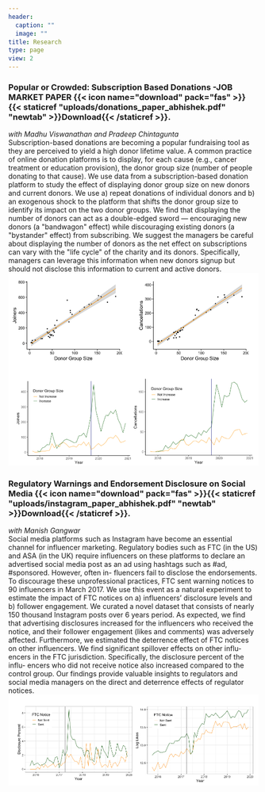 ```yaml
---
header:
  caption: ""
  image: ""
title: Research
type: page
view: 2
---
```


 
### Popular or Crowded: Subscription Based Donations -JOB MARKET PAPER {{< icon name="download" pack="fas" >}}{{< staticref "uploads/donations_paper_abhishek.pdf" "newtab" >}}Download{{< /staticref >}}.
_with Madhu Viswanathan and Pradeep Chintagunta_\
Subscription-based donations are becoming a popular fundraising tool as they are perceived to yield a
high donor lifetime value. A common practice of online donation platforms is to display, for each cause
(e.g., cancer treatment or education provision), the donor group size (number of people donating to
that cause). We use data from a subscription-based donation platform to study the effect of displaying
donor group size on new donors and current donors. We use a) repeat donations of individual donors
and b) an exogenous shock to the platform that shifts the donor group size to identify its impact on
the two donor groups. We find that displaying the number of donors can act as a double-edged sword
— encouraging new donors (a "bandwagon" effect) while discouraging existing donors (a "bystander"
effect) from subscribing. We suggest the managers be careful about displaying the number of donors
as the net effect on subscriptions can vary with the "life cycle" of the charity and its donors. Specifically, managers can leverage this information when new donors signup but should not disclose this
information to current and active donors.
![Image](gi_research_img.png)


### Regulatory Warnings and Endorsement Disclosure on Social Media {{< icon name="download" pack="fas" >}}{{< staticref "uploads/instagram_paper_abhishek.pdf" "newtab" >}}Download{{< /staticref >}}.
_with Manish Gangwar_\
Social media platforms such as Instagram have become an essential channel for influencer marketing. Regulatory bodies such as FTC (in the US) and ASA (in the UK) require influencers on these platforms to declare an advertised social media post as an ad using hashtags such as #ad, #sponsored. However, often in- fluencers fail to disclose the endorsements. To discourage these unprofessional practices, FTC sent warning notices to 90 influencers in March 2017. We use this event as a natural experiment to estimate the impact of FTC notices on a) influencers’ disclosure levels and b) follower engagement. We curated a novel dataset that consists of nearly 150 thousand Instagram posts over 6 years period. As expected, we find that advertising disclosures increased for the influencers who received the notice, and their follower engagement (likes and comments) was adversely affected. Furthermore, we estimated the deterrence effect of FTC notices on other influencers. We find significant spillover effects on other influ- encers in the FTC jurisdiction. Specifically, the disclosure percent of the influ- encers who did not receive notice also increased compared to the control group. Our findings provide valuable insights to regulators and social media managers on the direct and deterrence effects of regulator notices.
![Image](insta_research_img.png)





